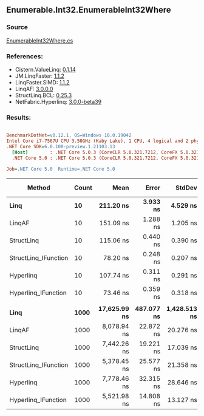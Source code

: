 ﻿## Enumerable.Int32.EnumerableInt32Where

### Source
[EnumerableInt32Where.cs](../LinqBenchmarks/Enumerable/Int32/EnumerableInt32Where.cs)

### References:
- Cistern.ValueLinq: [0.1.14](https://www.nuget.org/packages/Cistern.ValueLinq/0.1.14)
- JM.LinqFaster: [1.1.2](https://www.nuget.org/packages/JM.LinqFaster/1.1.2)
- LinqFaster.SIMD: [1.1.2](https://www.nuget.org/packages/LinqFaster.SIMD/1.0.3)
- LinqAF: [3.0.0.0](https://www.nuget.org/packages/LinqAF/3.0.0.0)
- StructLinq.BCL: [0.25.3](https://www.nuget.org/packages/StructLinq.BCL/0.25.3)
- NetFabric.Hyperlinq: [3.0.0-beta39](https://www.nuget.org/packages/NetFabric.Hyperlinq/3.0.0-beta39)

### Results:
``` ini

BenchmarkDotNet=v0.12.1, OS=Windows 10.0.19042
Intel Core i7-7567U CPU 3.50GHz (Kaby Lake), 1 CPU, 4 logical and 2 physical cores
.NET Core SDK=6.0.100-preview.1.21103.13
  [Host]        : .NET Core 5.0.3 (CoreCLR 5.0.321.7212, CoreFX 5.0.321.7212), X64 RyuJIT
  .NET Core 5.0 : .NET Core 5.0.3 (CoreCLR 5.0.321.7212, CoreFX 5.0.321.7212), X64 RyuJIT

Job=.NET Core 5.0  Runtime=.NET Core 5.0  

```
|               Method | Count |         Mean |      Error |       StdDev | Ratio | RatioSD |  Gen 0 | Gen 1 | Gen 2 | Allocated |
|--------------------- |------ |-------------:|-----------:|-------------:|------:|--------:|-------:|------:|------:|----------:|
|                 **Linq** |    **10** |    **211.20 ns** |   **3.933 ns** |     **4.529 ns** |  **1.00** |    **0.00** | **0.0458** |     **-** |     **-** |      **96 B** |
|               LinqAF |    10 |    151.09 ns |   1.288 ns |     1.205 ns |  0.71 |    0.01 | 0.0191 |     - |     - |      40 B |
|           StructLinq |    10 |    115.06 ns |   0.440 ns |     0.390 ns |  0.54 |    0.01 | 0.0305 |     - |     - |      64 B |
| StructLinq_IFunction |    10 |     78.20 ns |   0.248 ns |     0.207 ns |  0.37 |    0.01 | 0.0191 |     - |     - |      40 B |
|            Hyperlinq |    10 |    107.74 ns |   0.311 ns |     0.291 ns |  0.51 |    0.01 | 0.0191 |     - |     - |      40 B |
|  Hyperlinq_IFunction |    10 |     73.46 ns |   0.359 ns |     0.318 ns |  0.35 |    0.01 | 0.0191 |     - |     - |      40 B |
|                      |       |              |            |              |       |         |        |       |       |           |
|                 **Linq** |  **1000** | **17,625.99 ns** | **487.077 ns** | **1,428.513 ns** |  **1.00** |    **0.00** | **0.0305** |     **-** |     **-** |      **96 B** |
|               LinqAF |  1000 |  8,078.94 ns |  22.872 ns |    20.276 ns |  0.48 |    0.04 | 0.0153 |     - |     - |      40 B |
|           StructLinq |  1000 |  7,442.26 ns |  19.221 ns |    17.039 ns |  0.44 |    0.03 | 0.0305 |     - |     - |      64 B |
| StructLinq_IFunction |  1000 |  5,378.45 ns |  25.577 ns |    21.358 ns |  0.31 |    0.02 | 0.0153 |     - |     - |      40 B |
|            Hyperlinq |  1000 |  7,778.46 ns |  32.315 ns |    28.646 ns |  0.46 |    0.03 | 0.0153 |     - |     - |      40 B |
|  Hyperlinq_IFunction |  1000 |  5,521.98 ns |  14.808 ns |    13.127 ns |  0.33 |    0.02 | 0.0153 |     - |     - |      40 B |
